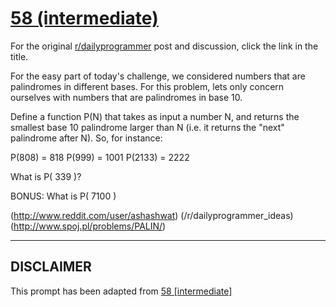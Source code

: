 # [58 (intermediate)](https://www.reddit.com/r/dailyprogrammer/comments/u8jn9/5282012_challenge_58_intermediate/)

For the original [r/dailyprogrammer](https://www.reddit.com/r/dailyprogrammer/) post and discussion, click the link in the title.

For the easy part of today's challenge, we considered numbers that are palindromes in different bases. For this problem, lets only concern ourselves with numbers that are palindromes in base 10.

Define a function P(N) that takes as input a number N, and returns the smallest base 10 palindrome larger than N (i.e. it returns the "next" palindrome after N). So, for instance:

P(808) = 818
P(999) = 1001
P(2133) = 2222    

What is P( 339 )?

BONUS: What is P( 7100 )

(http://www.reddit.com/user/ashashwat)
(/r/dailyprogrammer_ideas)
(http://www.spoj.pl/problems/PALIN/)

----
## **DISCLAIMER**
This prompt has been adapted from [58 [intermediate]](https://www.reddit.com/r/dailyprogrammer/comments/u8jn9/5282012_challenge_58_intermediate/
)
